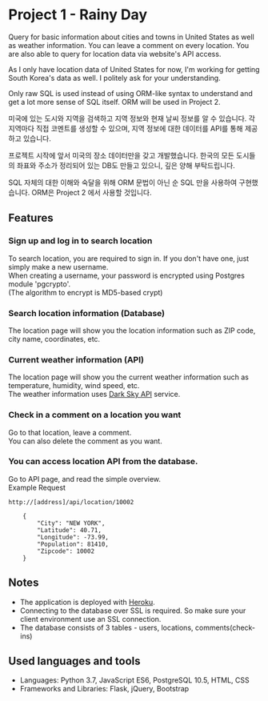 # Project 1 - Rainy Day


Query for basic information about cities and towns in United States as well as weather information. You can leave a comment on every location. You are also able to query for location data via website's API access.

As I only have location data of United States for now, I'm working for getting South Korea's data as well. I politely ask for your understanding.

Only raw SQL is used instead of using ORM-like syntax to understand and get a lot more sense of SQL itself. ORM will be used in Project 2.

미국에 있는 도시와 지역을 검색하고 지역 정보와 현재 날씨 정보를 알 수 있습니다. 각 지역마다 직접 코멘트를 생성할 수 있으며, 지역 정보에 대한 데이터를 API를 통해 제공하고 있습니다.

프로젝트 시작에 앞서 미국의 장소 데이터만을 갖고 개발했습니다. 한국의 모든 도시들의 좌표와 주소가 정리되어 있는 DB도 만들고 있으니, 깊은 양해 부탁드립니다.

SQL 자체의 대한 이해와 숙달을 위해 ORM 문법이 아닌 순 SQL 만을 사용하여 구현했습니다. ORM은 Project 2 에서 사용할 것입니다.


## Features

### Sign up and log in to search location
To search location, you are required to sign in. If you don't have one, just simply make a new username.\
When creating a username, your password is encrypted using Postgres module 'pgcrypto'.\
(The algorithm to encrypt is MD5-based crypt)

### Search location information (Database)
The location page will show you the location information such as ZIP code, city name, coordinates, etc.

### Current weather information (API)
The location page will show you the current weather information such as temperature, humidity, wind speed, etc.\
The weather information uses [Dark Sky API](https://darksky.net/dev) service.

### Check in a comment on a location you want
Go to that location, leave a comment.\
You can also delete the comment as you want.

### You can access location API from the database.
Go to API page, and read the simple overview.\
Example Request
```
http://[address]/api/location/10002

    {
        "City": "NEW YORK", 
        "Latitude": 40.71, 
        "Longitude": -73.99, 
        "Population": 81410, 
        "Zipcode": 10002
    }

```
## Notes
* The application is deployed with [Heroku](https://www.heroku.com).
* Connecting to the database over SSL is required. So make sure your client environment use an SSL connection.
* The database consists of 3 tables - users, locations, comments(check-ins)

## Used languages and tools
* Languages: Python 3.7, JavaScript ES6, PostgreSQL 10.5, HTML, CSS
* Frameworks and Libraries: Flask, jQuery, Bootstrap
